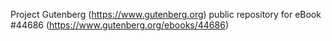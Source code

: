 Project Gutenberg (https://www.gutenberg.org) public repository for eBook #44686 (https://www.gutenberg.org/ebooks/44686)
